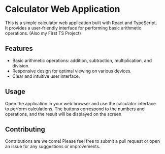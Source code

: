 # Calculator Web Application

This is a simple calculator web application built with React and TypeScript. It provides a user-friendly interface for performing basic arithmetic operations. (Also my First TS Project)

## Features

- Basic arithmetic operations: addition, subtraction, multiplication, and division.
- Responsive design for optimal viewing on various devices.
- Clear and intuitive user interface.


## Usage

Open the application in your web browser and use the calculator interface to perform calculations. The buttons correspond to the numbers and operations, and the result will be displayed on the screen.

## Contributing

Contributions are welcome! Please feel free to submit a pull request or open an issue for any suggestions or improvements.

